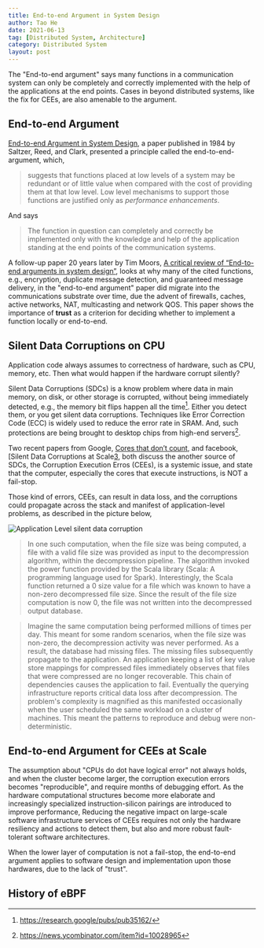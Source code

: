 ```yaml
---
title: End-to-end Argument in System Design
author: Tao He
date: 2021-06-13
tag: [Distributed System, Architecture]
category: Distributed System
layout: post
---
```


The "End-to-end argument" says many functions in a communication system can only be
completely and correctly implemented with the help of the applications at the end points.
Cases in beyond distributed systems, like the fix for CEEs, are also amenable to the argument.

<!--more-->

End-to-end Argument
-------------------

[End-to-end Argument in System Design][1], a paper published in 1984 by Saltzer, Reed, and
Clark, presented a principle called the end-to-end-argument, which,

> suggests that functions placed at low levels of a system may be redundant or of little
> value when compared with the cost of providing them at that low level. Low level mechanisms
> to support those functions are justified only as _performance enhancements_.

And says

> The function in question can completely and correctly be implemented only with the knowledge
> and help of the application standing at the end points of the communication systems.

A follow-up paper 20 years later by Tim Moors, [A critical review of “End-to-end arguments in system design”][2],
looks at why many of the cited functions, e.g., encryption, duplicate message detection,
and guaranteed message delivery, in the "end-to-end argument" paper did migrate into the
communications substrate over time, due the advent of firewalls, caches, active networks,
NAT, multicasting and network QOS. This paper shows the importance of **trust** as a
criterion for deciding whether to implement a function locally or end-to-end.

Silent Data Corruptions on CPU
------------------------------

Application code always assumes to correctness of hardware, such as CPU, memory, etc.
Then what would happen if the hardware corrupt silently?

Silent Data Corruptions (SDCs) is a know problem where data in main memory, on disk,
or other storage is corrupted, without being immediately detected, e.g., the memory bit
flips happen all the time[^3]. Either you detect them, or you get silent data corruptions.
Techniques like Error Correction Code (ECC) is widely used to reduce the error rate in
SRAM. And, such protections are being brought to desktop chips from high-end servers[^2].

Two recent papers from Google, [Cores that don’t count][4], and facebook, [Silent Data
Corruptions at Scale[3], both discuss the another source of SDCs, the Corruption Execution
Erros (CEEs), is a systemic issue, and state that the computer, especially the cores that
execute instructions, is NOT a fail-stop.

Those kind of errors, CEEs, can result in data loss, and the corruptions could propagate
across the stack and manifest of application-level problems, as described in the picture
below,

![Application Level silent data corruption]({{site.url}}/resource/end_to_end_argument/sdcs_spark.png)

> In one such computation, when the file size was being computed, a file with a valid file
> size was provided as input to the decompression algorithm, within the decompression pipeline.
> The algorithm invoked the power function provided by the Scala library (Scala: A programming
> language used for Spark). Interestingly, the Scala function returned a 0 size value for
> a file which was known to have a non-zero decompressed file size. Since the result of the
> file size computation is now 0, the file was not written into the decompressed output
> database.

> Imagine the same computation being performed millions of times per day. This meant for
> some random scenarios, when the file size was non-zero, the decompression activity was
> never performed. As a result, the database had missing files. The missing files subsequently
> propagate to the application. An application keeping a list of key value store mappings
> for compressed files immediately observes that files that were compressed are no longer
> recoverable. This chain of dependencies causes the application to fail. Eventually the
> querying infrastructure reports critical data loss after decompression. The problem's
> complexity is magnified as this manifested occasionally when the user scheduled the same
> workload on a cluster of machines. This meant the patterns to reproduce and debug were
> non-deterministic.

End-to-end Argument for CEEs at Scale
-------------------------------------

The assumption about "CPUs do dot have logical error" not always holds, and when the cluster
become larger, the corruption execution errors becomes "reproducible", and require months
of debugging effort. As the hardware computational structures become more elaborate and
increasingly specialized instruction-silicon pairings are introduced to improve performance,
Reducing the negative impact on large-scale software infrastructure services of CEEs
requires not only the hardware resiliency and actions to detect them, but also and more
robust fault-tolerant software architectures.

When the lower layer of computation is not a fail-stop, the end-to-end argument applies
to software design and implementation upon those hardwares, due to the lack of "trust".

History of eBPF
---------------

[^1]: https://en.wikipedia.org/wiki/Pentium_FDIV_bug
[^2]: https://news.ycombinator.com/item?id=10028965
[^3]: https://research.google/pubs/pub35162/

[1]: http://web.mit.edu/Saltzer/www/publications/endtoend/endtoend.pdf
[2]: https://citeseerx.ist.psu.edu/viewdoc/download?doi=10.1.1.117.3741&rep=rep1&type=pdf
[3]: https://arxiv.org/pdf/2102.11245.pdf
[4]: https://sigops.org/s/conferences/hotos/2021/papers/hotos21-s01-hochschild.pdf
